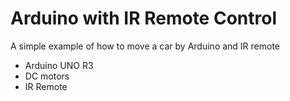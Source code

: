 # Arduino with IR Remote Control
A simple example of how to move a car by Arduino and IR remote

* Arduino UNO R3
* DC motors
* IR Remote 
